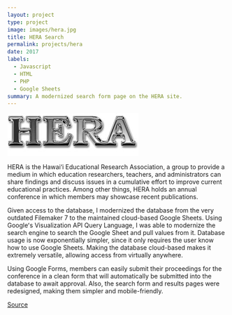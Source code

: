 ```yaml
---
layout: project
type: project
image: images/hera.jpg
title: HERA Search
permalink: projects/hera
date: 2017
labels:
  - Javascript
  - HTML
  - PHP
  - Google Sheets
summary: A modernized search form page on the HERA site.
---
```


[<img class="ui medium right floated rounded image" src="../images/hera.jpg">](http://kokua.crdg.hawaii.edu/hera/heraForm.html)

HERA is the Hawai‘i Educational Research Association, a group to provide a medium in which education researchers, teachers, and administrators can share findings and discuss issues in a cumulative effort to improve current educational practices. Among other things, HERA holds an annual conference in which members may showcase recent publications.

Given access to the database, I modernized the database from the very outdated Filemaker 7 to the maintained cloud-based Google Sheets. Using Googleʻs Visualization API Query Language, I was able to modernize the search engine to search the Google Sheet and pull values from it. Database usage is now exponentially simpler, since it only requires the user know how to use Google Sheets. Making the database cloud-based makes it extremely versatile, allowing access from virtually anywhere.

Using Google Forms, members can easily submit their proceedings for the conference in a clean form that will automatically be submitted into the database to await approval. Also, the search form and results pages were redesigned, making them simpler and mobile-friendly.
 
<a href="http://kokua.crdg.hawaii.edu/hera/heraForm.html">Source</a>
